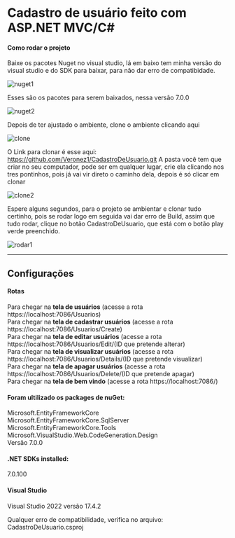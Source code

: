 # Cadastro de usuário feito com ASP.NET MVC/C# 

<h4>Como rodar o projeto</h4>

Baixe os pacotes Nuget no visual studio, lá em baixo tem minha versão do visual studio e do SDK para baixar, para não dar erro de compatibidade.

![nuget1](https://user-images.githubusercontent.com/87334467/205806984-be95596b-2844-487b-9bc1-ae697a726237.png)<br>

Esses são os pacotes para serem baixados, nessa versão 7.0.0

![nuget2](https://user-images.githubusercontent.com/87334467/205807012-d7c31078-6f93-4f03-8c55-df89c9e9662a.png)<br>

Depois de ter ajustado o ambiente, clone o ambiente clicando aqui

![clone](https://user-images.githubusercontent.com/87334467/205807056-00267c79-450b-4e60-ab28-28d9380a8afd.png)<br>

O Link para clonar é esse aqui: https://github.com/Veronez1/CadastroDeUsuario.git
A pasta você tem que criar no seu computador, pode ser em qualquer lugar, crie ela clicando nos tres pontinhos, pois já vai vir direto o caminho dela, depois é só clicar em clonar

![clone2](https://user-images.githubusercontent.com/87334467/205807073-2555938c-111f-42d7-8424-20167f89deb8.png)<br>

Espere alguns segundos, para o projeto se ambientar e clonar tudo certinho, pois se rodar logo em seguida vai dar erro de Build, assim que tudo rodar, clique no botão CadastroDeUsuario, que está com o botão play verde preenchido.

![rodar1](https://user-images.githubusercontent.com/87334467/205807087-2f94a01e-1aae-42d7-8571-8b6bdcdc9825.png)<br>

<hr>

<h2>Configurações</h2>
<h4>Rotas</h4>
Para chegar na <strong>tela de usuários</strong> (acesse a rota https://localhost:7086/Usuarios)<br>
Para chegar na <strong>tela de cadastrar usuários</strong> (acesse a rota https://localhost:7086/Usuarios/Create)<br>
Para chegar na <strong>tela de editar usuários</strong> (acesse a rota https://localhost:7086/Usuarios/Edit/(ID que pretende alterar)<br>
Para chegar na <strong>tela de visualizar usuários</strong> (acesse a rota https://localhost:7086/Usuarios/Details/(ID que pretende visualizar)<br>
Para chegar na <strong>tela de apagar usuários</strong> (acesse a rota https://localhost:7086/Usuarios/Delete/(ID que pretende apagar)<br>
Para chegar na <strong>tela de bem vindo</strong> (acesse a rota https://localhost:7086/)<br>


<h4>Foram ultilizado os packages de nuGet:</h4>

Microsoft.EntityFrameworkCore<br>
Microsoft.EntityFrameworkCore.SqlServer<br>
Microsoft.EntityFrameworkCore.Tools<br>
Microsoft.VisualStudio.Web.CodeGeneration.Design<br>
Versão 7.0.0<br>

<h4>.NET SDKs installed:</h4>
  7.0.100

<h4>Visual Studio</h4>
Visual Studio 2022 versão 17.4.2

Qualquer erro de compatibilidade, verifica no arquivo: CadastroDeUsuario.csproj
